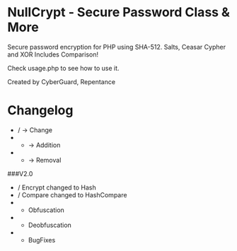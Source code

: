 # NullCrypt - Secure Password Class &  More
Secure password encryption for PHP using SHA-512. Salts, Ceasar Cypher and XOR
Includes Comparison!

Check usage.php to see how to use it.



Created by CyberGuard, Repentance



# Changelog
+ / -> Change
+ + -> Addition
+ - -> Removal


###V2.0
+ / Encrypt changed to Hash
+ / Compare changed to HashCompare
+ + Obfuscation
+ + Deobfuscation
+ + BugFixes
